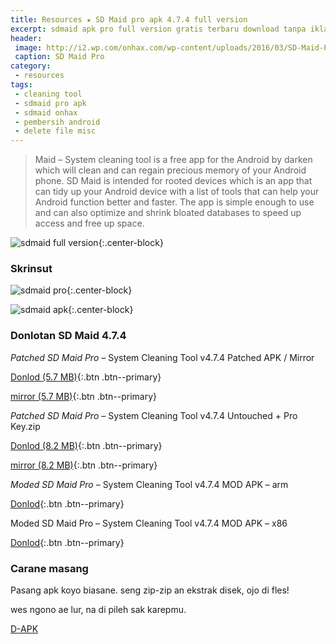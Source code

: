 ```yaml
---
title: Resources ★ SD Maid pro apk 4.7.4 full version
excerpt: sdmaid apk pro full version gratis terbaru download tanpa iklan onhax jalantikus
header:
 image: http://i2.wp.com/onhax.com/wp-content/uploads/2016/03/SD-Maid-Pro.png
 caption: SD Maid Pro
category:
 - resources
tags:
 - cleaning tool
 - sdmaid pro apk
 - sdmaid onhax
 - pembersih android
 - delete file misc
---
```

> Maid – System cleaning tool is a free app for the Android by darken which will clean and can regain precious memory of your Android phone.
> SD Maid is intended for rooted devices which is an app that can tidy up your Android device with a list of tools that can help your Android function better and faster. The app is simple enough to use and can also optimize and shrink bloated databases to speed up access and free up space.

![sdmaid full version](http://i2.wp.com/onhax.com/wp-content/uploads/2016/09/SD-Maid-Pro-screen2.jpg?w=320){:.center-block}

### Skrinsut

![sdmaid pro](http://i2.wp.com/onhax.com/wp-content/uploads/2016/09/SD-Maid-Pro-screen3.jpg?w=300){:.center-block}

![sdmaid apk](http://i1.wp.com/onhax.com/wp-content/uploads/2016/09/SD-Maid-Pro-screen1.jpg?w=300){:.center-block}

### Donlotan SD Maid 4.7.4

_Patched SD Maid Pro_ – System Cleaning Tool v4.7.4 Patched APK / Mirror

[Donlod  (5.7 MB)](/dl/any?dom=uplod.ws&c=ecoi310gbe8d&name=donlot&size=5.7MB){:.btn .btn--primary}

[mirror (5.7 MB)](/dl/any?dom=dailyuploads.net&c=b5hmyzfsqr30&name=donlot&size=5.7MB){:.btn .btn--primary}

_Patched SD Maid Pro_ – System Cleaning Tool v4.7.4 Untouched + Pro Key.zip 

[Donlod  (8.2 MB)](/dl/any?dom=uplod.ws&c=oome7yitm2or&name=donlot&size=8.2MB){:.btn .btn--primary}

[mirror (8.2 MB)](/dl/any?dom=dailyuploads.net&c=82f8rfqfjvvp&name=donloatane&size=8.2MB){:.btn .btn--primary}

_Moded SD Maid Pro_ – System Cleaning Tool v4.7.4 MOD APK – arm

[Donlod](/dl/any?dom=uplod.ws&c=qjyhzl16wn65&name=reday&size=gaes){:.btn .btn--primary}

Moded SD Maid Pro – System Cleaning Tool v4.7.4 MOD APK – x86

[Donlod](/dl/any?dom=uplod.ws&c=3cbye23uppdr&name=reday&size=gaes){:.btn .btn--primary}

### Carane masang

Pasang apk koyo biasane. seng zip-zip an ekstrak disek, ojo di fles!

wes ngono ae lur, na di pileh sak karepmu.

[D-APK](http://www.dapk.ga "Download APK")
